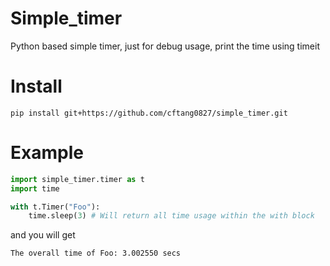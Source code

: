 # Simple_timer
Python based simple timer, just for debug usage, print the time using timeit


# Install
```
pip install git+https://github.com/cftang0827/simple_timer.git
```

# Example
```Python
import simple_timer.timer as t
import time

with t.Timer("Foo"):
    time.sleep(3) # Will return all time usage within the with block
```

and you will get
```
The overall time of Foo: 3.002550 secs
```
